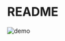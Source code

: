 # README
![demo](https://user-images.githubusercontent.com/26473264/51782974-425c2e00-216d-11e9-9803-b3952b51da01.gif)
